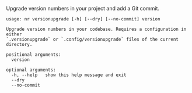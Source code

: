 
Upgrade version numbers in your project and add a Git commit.

```
usage: nr versionupgrade [-h] [--dry] [--no-commit] version

Upgrade version numbers in your codebase. Requires a configuration in either
`.versionupgrade` or `.config/versionupgrade` files of the current directory.

positional arguments:
  version

optional arguments:
  -h, --help   show this help message and exit
  --dry
  --no-commit
```

